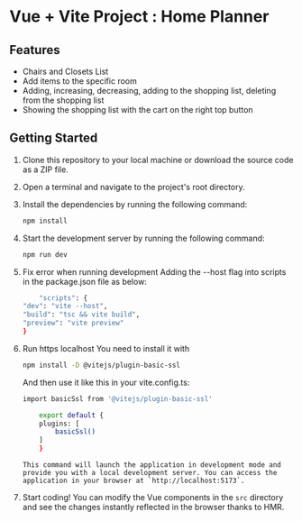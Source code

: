 # Vue + Vite Project : Home Planner

## Features

-   Chairs and Closets List
-   Add items to the specific room
-   Adding, increasing, decreasing, adding to the shopping list, deleting from the shopping list
-   Showing the shopping list with the cart on the right top button

## Getting Started

1.  Clone this repository to your local machine or download the source code as a ZIP file.

2.  Open a terminal and navigate to the project's root directory.

3.  Install the dependencies by running the following command:

    ```bash
    npm install
    ```

4.  Start the development server by running the following command:

    ```bash
    npm run dev
    ```

5.  Fix error when running development
    Adding the --host flag into scripts in the package.json file as below:

    ```bash
        "scripts": {
    "dev": "vite --host",
    "build": "tsc && vite build",
    "preview": "vite preview"
    }
    ```

6.  Run https localhost
    You need to install it with

    ```bash
    npm install -D @vitejs/plugin-basic-ssl
    ```

    And then use it like this in your vite.config.ts:

    ```bash
    import basicSsl from '@vitejs/plugin-basic-ssl'

        export default {
        plugins: [
            basicSsl()
        ]
        }
    ```

        This command will launch the application in development mode and provide you with a local development server. You can access the application in your browser at `http://localhost:5173`.

7.  Start coding! You can modify the Vue components in the `src` directory and see the changes instantly reflected in the browser thanks to HMR.
